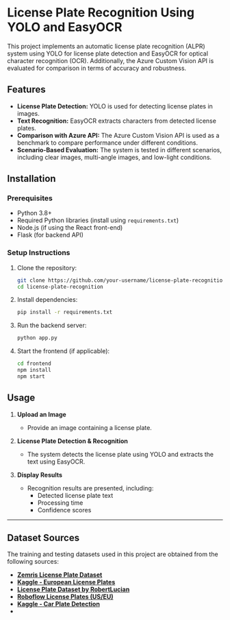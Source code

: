 # License Plate Recognition Using YOLO and EasyOCR

This project implements an automatic license plate recognition (ALPR) system using YOLO for license plate detection and EasyOCR for optical character recognition (OCR). Additionally, the Azure Custom Vision API is evaluated for comparison in terms of accuracy and robustness.

## Features

- **License Plate Detection:** YOLO is used for detecting license plates in images.
- **Text Recognition:** EasyOCR extracts characters from detected license plates.
- **Comparison with Azure API:** The Azure Custom Vision API is used as a benchmark to compare performance under different conditions.
- **Scenario-Based Evaluation:** The system is tested in different scenarios, including clear images, multi-angle images, and low-light conditions.

## Installation

### Prerequisites

- Python 3.8+
- Required Python libraries (install using `requirements.txt`)
- Node.js (if using the React front-end)
- Flask (for backend API)

### Setup Instructions

1. Clone the repository:
   ```sh
   git clone https://github.com/your-username/license-plate-recognition.git
   cd license-plate-recognition

2. Install dependencies:

   ```sh
   pip install -r requirements.txt

3. Run the backend server:

   ```sh
   python app.py

4. Start the frontend (if applicable):

   ```sh
   cd frontend
   npm install
   npm start

## Usage

1. **Upload an Image**  
   - Provide an image containing a license plate.
  
2. **License Plate Detection & Recognition**  
   - The system detects the license plate using YOLO and extracts the text using EasyOCR.
  
3. **Display Results**  
   - Recognition results are presented, including:
     - Detected license plate text
     - Processing time
     - Confidence scores

---

## Dataset Sources

The training and testing datasets used in this project are obtained from the following sources:

- **[Zemris License Plate Dataset](https://www.zemris.fer.hr/projects/LicensePlates/english/results.shtml)**
- **[Kaggle - European License Plates](https://www.kaggle.com/datasets/abdelhamidzakaria/european-license-plates-dataset)**
- **[License Plate Dataset by RobertLucian](https://github.com/RobertLucian/license-plate-dataset/tree/master/dataset)**
- **[Roboflow License Plates (US/EU)](https://public.roboflow.com/object-detection/license-plates-us-eu/)**
- **[Kaggle - Car Plate Detection](https://www.kaggle.com/datasets/andrewmvd/car-plate-detection?resource=download&select=images)**
- 

